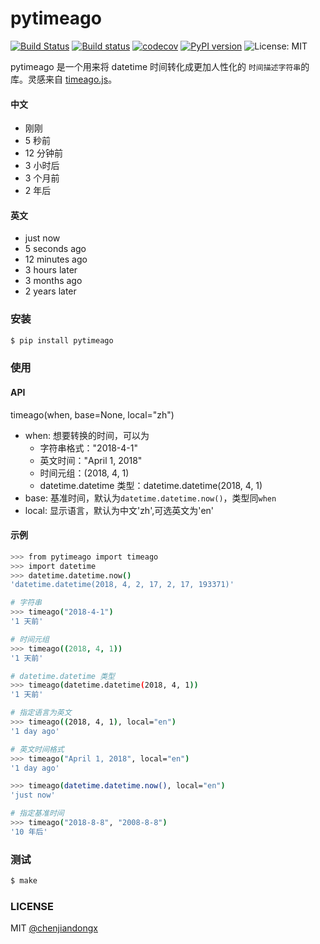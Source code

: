 # pytimeago

[![Build Status](https://travis-ci.org/chenjiandongx/pytimeago.svg?branch=master)](https://travis-ci.org/chenjiandongx/pytimeago) [![Build status](https://ci.appveyor.com/api/projects/status/pbvuq6ejlmsbwc22/branch/master?svg=true)](https://ci.appveyor.com/project/chenjiandongx/pytimeago/branch/master) [![codecov](https://codecov.io/gh/chenjiandongx/pytimeago/branch/master/graph/badge.svg)](https://codecov.io/gh/chenjiandongx/pytimeago) [![PyPI version](https://badge.fury.io/py/pyetimeago.svg)](https://badge.fury.io/py/pytimeago) ![License: MIT](https://img.shields.io/badge/License-MIT-green.svg)

pytimeago 是一个用来将 datetime 时间转化成更加人性化的 `时间描述字符串`的库。灵感来自 [timeago.js](https://github.com/hustcc/timeago.js)。

#### 中文
* 刚刚
* 5 秒前
* 12 分钟前
* 3 小时后
* 3 个月前
* 2 年后

#### 英文
* just now
* 5 seconds ago
* 12 minutes ago
* 3 hours later
* 3 months ago
* 2 years later


### 安装
``` bash
$ pip install pytimeago
```


### 使用

#### API
timeago(when, base=None, local="zh")
* when: 想要转换的时间，可以为
    * 字符串格式："2018-4-1"
    * 英文时间："April 1, 2018"
    * 时间元组：(2018, 4, 1)
    * datetime.datetime 类型：datetime.datetime(2018, 4, 1)
* base: 基准时间，默认为`datetime.datetime.now()`，类型同`when`
* local: 显示语言，默认为中文'zh',可选英文为'en'


#### 示例
``` bash
>>> from pytimeago import timeago
>>> import datetime
>>> datetime.datetime.now()
'datetime.datetime(2018, 4, 2, 17, 2, 17, 193371)'

# 字符串
>>> timeago("2018-4-1")
'1 天前'

# 时间元组
>>> timeago((2018, 4, 1))
'1 天前'

# datetime.datetime 类型
>>> timeago(datetime.datetime(2018, 4, 1))
'1 天前'

# 指定语言为英文
>>> timeago((2018, 4, 1), local="en")
'1 day ago'

# 英文时间格式
>>> timeago("April 1, 2018", local="en")
'1 day ago'

>>> timeago(datetime.datetime.now(), local="en")
'just now'

# 指定基准时间
>>> timeago("2018-8-8", "2008-8-8")
'10 年后'
```

### 测试
``` bash
$ make
```

### LICENSE
MIT [@chenjiandongx](https://github.com/chenjiandongx)
